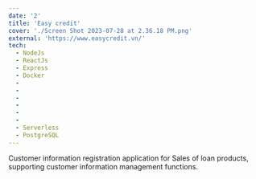 ```yaml
---
date: '2'
title: 'Easy credit'
cover: './Screen Shot 2023-07-28 at 2.36.18 PM.png'
external: 'https://www.easycredit.vn/'
tech:
  - NodeJs
  - ReactJs
  - Express
  - Docker
  -
  -
  -
  -
  -
  -
  - Serverless
  - PostgreSQL
---
```


Customer information registration application for Sales of loan products, supporting customer information management functions.
